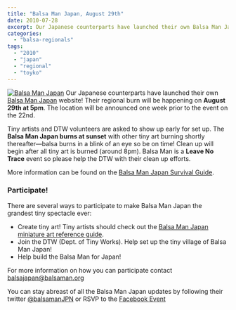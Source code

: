 ```yaml
---
title: "Balsa Man Japan, August 29th"
date: 2010-07-28
excerpt: Our Japanese counterparts have launched their own Balsa Man Japan website! Their regional burn will be happening on **August 29th at 5pm**. The location will be announced one week prior to the event on the 22nd.
categories: 
  - "balsa-regionals"
tags: 
  - "2010"
  - "japan"
  - "regional"
  - "toyko"
---
```


[![Balsa Man Japan](/images/Balsa-Man-Japan2.png "Balsa Man Japan")](https://balsaman.org/wp-content/uploads/2010/07/Balsa-Man-Japan2.png) Our Japanese counterparts have launched their own [Balsa Man Japan](https://www.burninja.info/balsaman/index.htm) website! Their regional burn will be happening on **August 29th at 5pm**. The location will be announced one week prior to the event on the 22nd.

Tiny artists and DTW volunteers are asked to show up early for set up. The **Balsa Man Japan burns at sunset** with other tiny art burning shortly thereafter—balsa burns in a blink of an eye so be on time! Clean up will begin after all tiny art is burned (around 8pm). Balsa Man is a **Leave No Trace** event so please help the DTW with their clean up efforts.

More information can be found on the [Balsa Man Japan Survival Guide](https://www.burninja.info/balsaman/survival.htm).

### Participate!

There are several ways to participate to make Balsa Man Japan the grandest tiny spectacle ever:

- Create tiny art! Tiny artists should check out the [Balsa Man Japan miniature art reference guide](https://www.burninja.info/balsaman/art.htm).
- Join the DTW (Dept. of Tiny Works). Help set up the tiny village of Balsa Man Japan!
- Help build the Balsa Man for Japan!

For more information on how you can participate contact [balsajapan@balsaman.org](mailto:balsajapan@balsaman.org )

You can stay abreast of all the Balsa Man Japan updates by following their twitter [@balsamanJPN](https://twitter.com/BalsamanJPN) or RSVP to the [Facebook Event](https://www.facebook.com/event.php?eid=142009992494366&ref=nf "Balsa Man Japan Facebook event")
